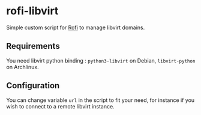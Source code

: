 # rofi-libvirt

Simple custom script for [Rofi](https://github.com/davatorium/rofi) to manage libvirt domains.

## Requirements

You need libvirt python binding : `python3-libvirt` on Debian, `libvirt-python` on Archlinux.

## Configuration

You can change variable `url` in the script to fit your need, for instance if you wish to connect to a remote libvirt instance.

